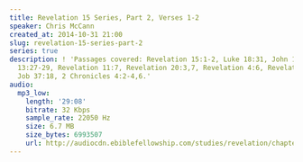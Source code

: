 ```yaml
---
title: Revelation 15 Series, Part 2, Verses 1-2
speaker: Chris McCann
created_at: 2014-10-31 21:00
slug: revelation-15-series-part-2
series: true
description: ! 'Passages covered: Revelation 15:1-2, Luke 18:31, John 19:28-30, Acts
  13:27-29, Revelation 11:7, Revelation 20:3,7, Revelation 4:6, Revelation 21:18,21,
  Job 37:18, 2 Chronicles 4:2-4,6.'
audio:
  mp3_low:
    length: '29:08'
    bitrate: 32 Kbps
    sample_rate: 22050 Hz
    size: 6.7 MB
    size_bytes: 6993507
    url: http://audiocdn.ebiblefellowship.com/studies/revelation/chapter-15/2014.10.31_McCann_-_Revelation_15_Series_Part_2.mp3
---
```

